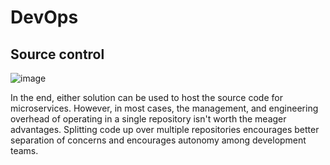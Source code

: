 # DevOps

## Source control

![image](https://user-images.githubusercontent.com/1209204/188357560-08301aca-cb12-417e-9a06-47b125e0a613.png)

In the end, either solution can be used to host the source code for microservices. However, in most cases, the management, and engineering overhead of operating in a single repository isn't worth the meager advantages. Splitting code up over multiple repositories encourages better separation of concerns and encourages autonomy among development teams.

